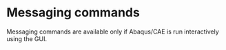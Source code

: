 # Messaging commands

Messaging commands are available only if Abaqus/CAE is run interactively using the GUI.